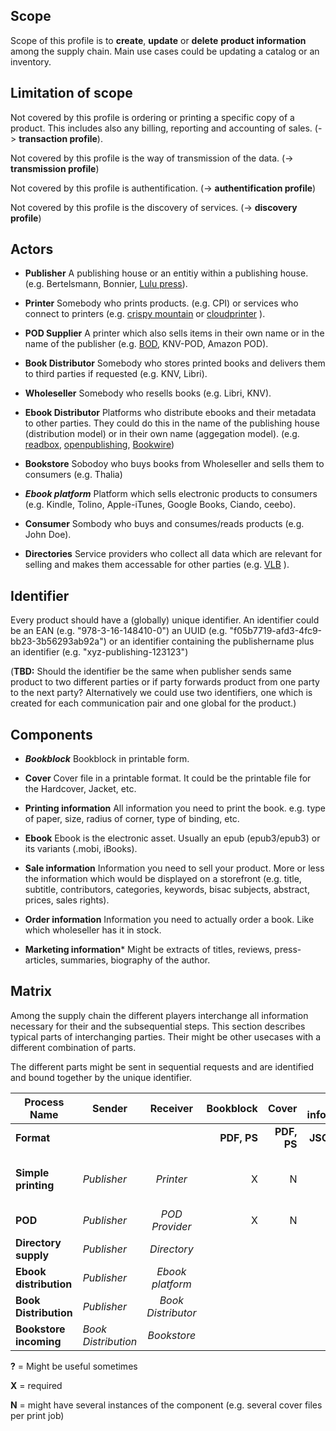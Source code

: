 Scope
-----

Scope of this profile is to **create**, **update** or **delete** **product information** among the supply chain. Main use cases could be updating a catalog or an inventory.

Limitation of scope
-------------------

Not covered by this profile is ordering or printing a specific copy of a product. This includes also any billing, reporting and accounting of sales. (-> **transaction profile**).

Not covered by this profile is the way of transmission of the data. (-> **transmission profile**)

Not covered by this profile is authentification. (-> **authentification profile**)

Not covered by this profile is the discovery of services. (-> **discovery profile**)

Actors
------

* **Publisher** A publishing house or an entitiy within a publishing house. (e.g. Bertelsmann, Bonnier, [Lulu press](https://www.lulu.com/)).

* **Printer** Somebody who prints products. (e.g. CPI) or services who connect to printers (e.g. [crispy mountain](https://www.crispymtn.com/) or [cloudprinter](http://cloudprinter.com/) ). 

* **POD Supplier** A printer which also sells items in their own name or in the name of the publisher (e.g. [BOD](http://www.bod.de/), KNV-POD, Amazon POD).

* **Book Distributor** Somebody who stores printed books and delivers them to third parties if requested (e.g. KNV, Libri).

* **Wholeseller** Somebody who resells books (e.g. Libri, KNV).

* **Ebook Distributor** Platforms who distribute ebooks and their metadata to other parties. They could do this in the name of the publishing house (distribution model) or in their own name (aggegation model). (e.g. [readbox](http://www.readbox.net), [openpublishing](https://openpublishing.com), [Bookwire](https://www.bookwire.com/))

* **Bookstore** Sobodoy who buys books from Wholeseller and sells them to consumers (e.g. Thalia)

* ***Ebook platform*** Platform which sells electronic products to consumers (e.g. Kindle, Tolino, Apple-iTunes, Google Books, Ciando, ceebo). 

* **Consumer** Sombody who buys and consumes/reads products (e.g. John Doe).

* **Directories** Service providers who collect all data which are relevant for selling and makes them accessable for other parties (e.g. [VLB](https://www.vlb.de) ).

Identifier
----------

Every product should have a (globally) unique identifier. An identifier could be an EAN (e.g. "978-3-16-148410-0") an UUID (e.g. "f05b7719-afd3-4fc9-bb23-3b56293ab92a") or an identifier containing the publishername plus an identifier (e.g. "xyz-publishing-123123")

(**TBD:** Should the identifier be the same when publisher sends same product to two different parties or if party forwards product from one party to the next party? Alternatively we could use two identifiers, one which is created for each communication pair and one global for the product.)

Components
----------

* ***Bookblock*** Bookblock in printable form.

* **Cover** Cover file in a printable format. It could be the printable file for the Hardcover, Jacket, etc.

* **Printing information** All information you need to print the book. e.g. type of paper, size, radius of corner, type of binding, etc.

* **Ebook** Ebook is the electronic asset. Usually an epub (epub3/epub3) or its variants (.mobi, iBooks). 

* **Sale information** Information you need to sell your product. More or less the information which would be displayed on a storefront (e.g. title, subtitle, contributors, categories, keywords, bisac subjects, abstract, prices, sales rights).

* **Order information** Information you need to actually order a book. Like which wholeseller has it in stock.

* **Marketing information*** Might be extracts of titles, reviews, press-articles, summaries, biography of the author.

Matrix
------

Among the supply chain the different players interchange all information necessary for their and the subsequential steps. This section describes typical parts of interchanging parties. Their might be other usecases with a different combination of parts.

The different parts might be sent in sequential requests and are identified and bound together by the unique identifier.


| Process Name  | Sender          | Receiver        | Bookblock      | Cover         | Printing information    | Sale information  | Ebook  | Marketing Images | Marketing Extracts |   Order information |
| ------------- | --------------- |:---------------:| --------------:| -----------------:| ------------------:|-------------------:| -------------------:| -------------------:| -------------------:| -------------------:|
| **Format**           |              |                | **PDF, PS**       | **PDF, PS**          | **JSON, CSV** | **Onix, JSON**        | **Epub, Mobi** | **JPG** | **HTML, PDF** | **JSON, XML** |
| **Simple printing**    | *Publisher* | *Printer*            | X | N | X | (small subset to identify titles)   |  |  |  |  |
| **POD**                | *Publisher* | *POD Provider*       | X | N | X | X |   |    |  |   |
| **Directory supply**   | *Publisher* | *Directory*          |   |   |   | X | ? | X | X | X |
| **Ebook distribution** | *Publisher* | *Ebook platform*     |   |   |   |   | X | X | X | X | 
| **Book Distribution**  | *Publisher*  | *Book Distributor*  |   |   |   | X |   |   |   | X |
| **Bookstore incoming** | *Book Distribution* | *Bookstore*  |   |   |   | X |   |   |   | X |


**?** = Might be useful sometimes

**X** = required

**N** = might have several instances of the component (e.g. several cover files per print job)
